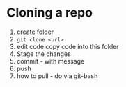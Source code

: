 # Cloning a repo

1.   create folder
2.   `git clone <url>` 
3.   edit code copy code into this folder
4.   Stage the changes
5.   commit - with message
6.   push
7. how to pull - do via git-bash
